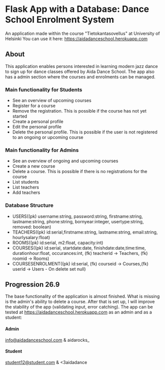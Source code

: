 # Flask App with a Database: Dance School Enrolment System
An application made within the course "Tietokantasovellus" at University of Helsinki
You can use it here: https://aidadanceschool.herokuapp.com

## About

This application enables persons interested in learning modern jazz dance to sign up for dance classes offered by Aida Dance School. The app also has a admin section where the courses and enrolments can be managed.

### Main functionality for Students
 * See an overview of upcoming courses 
 * Register for a course
 * Remove the registration. This is possible if the course has not yet started
 * Create a personal profile 
 * Edit the personal profile
 * Delete the personal profile. This is possible if the user is not registered to an ongoing or upcoming course

### Main functionality for Admins
 * See an overview of ongoing and upcoming  courses 
 * Create a new course
 * Delete a course. This is possible if there is no registrations for the course
 * List students
 * List teachers
 * Add teachers
 
 ### Database Structure
 
 * USERS((pk) username:string, password:string, firstname:string, lastname:string, phone:string, bornyear:integer, usertype:string, removed: boolean) 
 * TEACHERS((pk) id:serial,firstname:string, lastname:string, email:string, hourlysalary:float)
 * ROOMS((pk) id:serial, m2:float, capacity:int)
 * COURSES((pk) id:serial, startdate:date, finishdate:date,time:time, durationhour:float, occurances:int, (fk) teacherid -> Teachers, (fk) roomid -> Rooms)
 * COURSESENROLMENT((pk) id:serial, (fk) courseid -> Courses,(fk) userid -> Users - On delete set null)
 
## Progression 26.9
The base functionality of the application is almost finished. What is missing is the admin's ability to delete a course. After that is set up, I will improve the stability of the app (validating input, error catching).
The app can be tested at https://aidadanceschool.herokuapp.com as an admin and as a student:

#### Admin
info@aidadanceschool.com & aidarocks_

#### Student
student12@student.com & <3aidadance